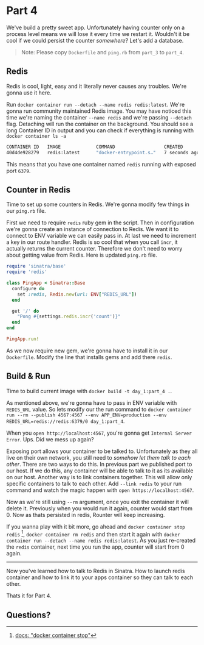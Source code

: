 # Part 4

We've build a pretty sweet app. Unfortunately having counter only on a process level means we will lose it every time we restart it. Wouldn't it be cool if we could persist the counter _somewhere_? Let's add a database.

> Note: Please copy `Dockerfile` and `ping.rb` from `part_3` to `part_4`.

## Redis
Redis is cool, light, easy and it literally never causes any troubles. We're gonna use it here.

Run `docker container run --detach --name redis redis:latest`. We're gonna run community maintained Redis image. You may have noticed this time we're naming the container `--name redis` and we're passing `--detach` flag. Detaching will run the container on the background. You should see a long Container ID in output and you can check if everything is running with `docker container ls -a`

```sh
CONTAINER ID   IMAGE             COMMAND                  CREATED         STATUS         PORTS         NAMES
40d4de928279   redis:latest      "docker-entrypoint.s…"   7 seconds ago   Up 6 seconds   6379/tcp      redis
```

This means that you have one container named `redis` running with exposed port `6379`.

## Counter in Redis
Time to set up some counters in Redis. We're gonna modify few things in our `ping.rb` file.

First we need to require `redis` ruby gem in the script. Then in configuration we're gonna create an instance of connection to Redis. We want it to connect to ENV variable we can easily pass in. At last we need to increment a key in our route handler. Redis is so cool that when you call `incr`, it actually returns the current counter. Therefore we don't need to worry about getting value from Redis. Here is updated `ping.rb` file.

```ruby
require 'sinatra/base'
require 'redis'

class PingApp < Sinatra::Base
  configure do
    set :redis, Redis.new(url: ENV["REDIS_URL"])
  end

  get '/' do
    "Pong #{settings.redis.incr('count')}"
  end
end

PingApp.run!
```

As we now require new gem, we're gonna have to install it in our `Dockerfile`. Modify the line that installs gems and add there `redis`.

## Build & Run
Time to build current image with `docker build -t day_1:part_4 .`.

As mentioned above, we're gonna have to pass in ENV variable with `REDIS_URL` value. So lets modify our the run command to `docker container run --rm --publish 4567:4567 --env APP_ENV=production --env REDIS_URL=redis://redis:6379/0 day_1:part_4`.

When you `open http://localhost:4567`, you're gonna get `Internal Server Error`. Ups. Did we mess up again?

Exposing port allows your container to be talked to. Unfortunately as they all live on their own network, you still need to _somehow let them talk to each other_. There are two ways to do this. In previous part we published port to our host. If we do this, any container will be able to talk to it as its available on our host. Another way is to link containers together. This will allow only specific containers to talk to each other. Add `--link redis` to your run command and watch the magic happen with `open https://localhost:4567`.

Now as we're still using `--rm` argument, once you exit the container it will delete it. Previously when you would run it again, counter would start from 0. Now as thats persisted in redis, Rounter will keep increasing.

If you wanna play with it bit more, go ahead and `docker container stop redis` [^1], `docker container rm redis` and then start it again with `docker container run --detach --name redis redis:latest`. As you just re-created the `redis` container, next time you run the app, counter will start from 0 again.

---
Now you've learned how to talk to Redis in Sinatra. How to launch redis container and how to link it to your apps container so they can talk to each other.

Thats it for Part 4.

## Questions?


[^1]: [docs: "docker container stop"](https://docs.docker.com/engine/reference/commandline/container_stop/)


